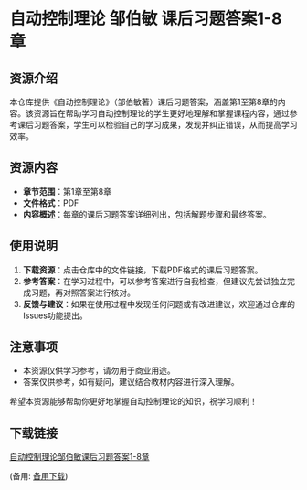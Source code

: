 # 自动控制理论 邹伯敏 课后习题答案1-8章

## 资源介绍

本仓库提供《自动控制理论》（邹伯敏著）课后习题答案，涵盖第1至第8章的内容。该资源旨在帮助学习自动控制理论的学生更好地理解和掌握课程内容，通过参考课后习题答案，学生可以检验自己的学习成果，发现并纠正错误，从而提高学习效率。

## 资源内容

- **章节范围**：第1章至第8章
- **文件格式**：PDF
- **内容概述**：每章的课后习题答案详细列出，包括解题步骤和最终答案。

## 使用说明

1. **下载资源**：点击仓库中的文件链接，下载PDF格式的课后习题答案。
2. **参考答案**：在学习过程中，可以参考答案进行自我检查，但建议先尝试独立完成习题，再对照答案进行核对。
3. **反馈与建议**：如果在使用过程中发现任何问题或有改进建议，欢迎通过仓库的Issues功能提出。

## 注意事项

- 本资源仅供学习参考，请勿用于商业用途。
- 答案仅供参考，如有疑问，建议结合教材内容进行深入理解。

希望本资源能够帮助你更好地掌握自动控制理论的知识，祝学习顺利！

## 下载链接
[自动控制理论邹伯敏课后习题答案1-8章](https://pan.quark.cn/s/548f2dcd5aae) 

(备用: [备用下载](https://pan.baidu.com/s/1WRTHHeAjaZU1KTYWuwb12w?pwd=bh7n))
